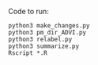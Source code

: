 Code to run:

```
python3 make_changes.py
python3 pm_dir_ADVI.py
python3 relabel.py
python3 summarize.py
Rscript *.R
```
